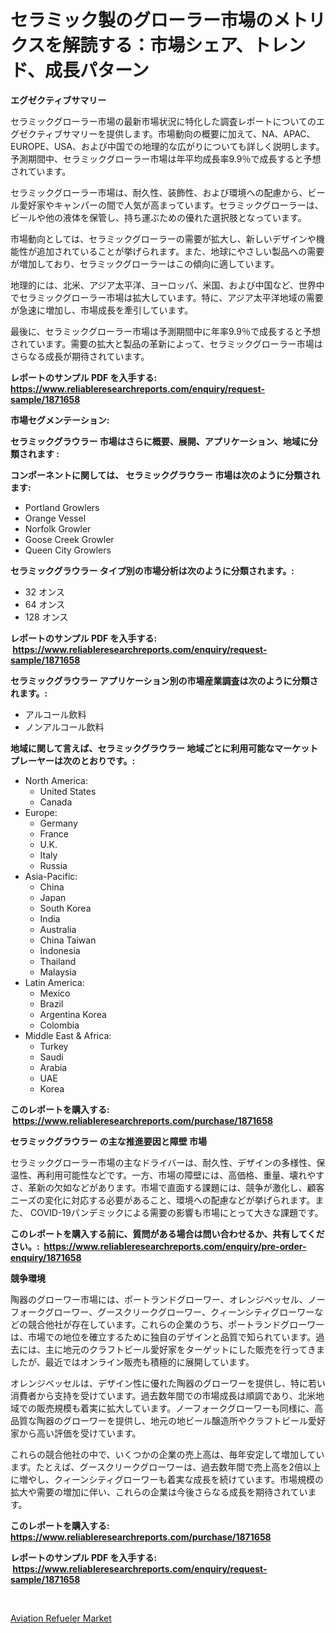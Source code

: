 <p><h1>セラミック製のグローラー市場のメトリクスを解読する：市場シェア、トレンド、成長パターン</h1></p><p><strong>エグゼクティブサマリー</strong></p>
<p><p>セラミックグローラー市場の最新市場状況に特化した調査レポートについてのエグゼクティブサマリーを提供します。市場動向の概要に加えて、NA、APAC、EUROPE、USA、および中国での地理的な広がりについても詳しく説明します。予測期間中、セラミックグローラー市場は年平均成長率9.9％で成長すると予想されています。</p><p>セラミックグローラー市場は、耐久性、装飾性、および環境への配慮から、ビール愛好家やキャンパーの間で人気が高まっています。セラミックグローラーは、ビールや他の液体を保管し、持ち運ぶための優れた選択肢となっています。</p><p>市場動向としては、セラミックグローラーの需要が拡大し、新しいデザインや機能性が追加されていることが挙げられます。また、地球にやさしい製品への需要が増加しており、セラミックグローラーはこの傾向に適しています。</p><p>地理的には、北米、アジア太平洋、ヨーロッパ、米国、および中国など、世界中でセラミックグローラー市場は拡大しています。特に、アジア太平洋地域の需要が急速に増加し、市場成長を牽引しています。</p><p>最後に、セラミックグローラー市場は予測期間中に年率9.9％で成長すると予想されています。需要の拡大と製品の革新によって、セラミックグローラー市場はさらなる成長が期待されています。</p></p>
<p><strong>レポートのサンプル PDF を入手する: <a href="https://www.reliableresearchreports.com/enquiry/request-sample/1871658">https://www.reliableresearchreports.com/enquiry/request-sample/1871658</a></strong></p>
<p><strong>市場セグメンテーション:</strong></p>
<p><strong> セラミックグラウラー 市場はさらに概要、展開、アプリケーション、地域に分類されます :</strong></p>
<p><strong>コンポーネントに関しては、 セラミックグラウラー 市場は次のように分類されます: &nbsp;</strong></p>
<p><ul><li>Portland Growlers</li><li>Orange Vessel</li><li>Norfolk Growler</li><li>Goose Creek Growler</li><li>Queen City Growlers</li></ul></p>
<p><strong> セラミックグラウラー タイプ別の市場分析は次のように分類されます。:</strong></p>
<p><ul><li>32 オンス</li><li>64 オンス</li><li>128 オンス</li></ul></p>
<p><strong>レポートのサンプル PDF を入手する: &nbsp;<a href="https://www.reliableresearchreports.com/enquiry/request-sample/1871658">https://www.reliableresearchreports.com/enquiry/request-sample/1871658</a></strong></p>
<p><strong> セラミックグラウラー アプリケーション別の市場産業調査は次のように分類されます。:</strong></p>
<p><ul><li>アルコール飲料</li><li>ノンアルコール飲料</li></ul></p>
<p><strong>地域に関して言えば、セラミックグラウラー 地域ごとに利用可能なマーケットプレーヤーは次のとおりです。:</strong></p>
<p><ul>
    <li>
        North America:
        <ul>
            <li>United States</li>
            <li>Canada</li>
        </ul>
    </li>
    <li>
        Europe:
        <ul>
            <li>Germany</li>
            <li>France</li>
            <li>U.K.</li>
            <li>Italy</li>
            <li>Russia</li>
        </ul>
    </li>
    <li>
        Asia-Pacific:
        <ul>
            <li>China</li>
            <li>Japan</li>
            <li>South Korea</li>
            <li>India</li>
            <li>Australia</li>
            <li>China Taiwan</li>
            <li>Indonesia</li>
            <li>Thailand</li>
            <li>Malaysia</li>
        </ul>
    </li>
    <li>
        Latin America:
        <ul>
            <li>Mexico</li>
            <li>Brazil</li>
            <li>Argentina Korea</li>
            <li>Colombia</li>
        </ul>
    </li>
    <li>
        Middle East & Africa:
        <ul>
            <li>Turkey</li>
            <li>Saudi</li>
            <li>Arabia</li>
            <li>UAE</li>
            <li>Korea</li>
        </ul>
    </li>
    </ul></p>
<p><strong>このレポートを購入する: &nbsp;<a href="https://www.reliableresearchreports.com/purchase/1871658">https://www.reliableresearchreports.com/purchase/1871658</a></strong></p>
<p><strong>セラミックグラウラー の主な推進要因と障壁 市場</strong></p>
<p><p>セラミックグローラー市場の主なドライバーは、耐久性、デザインの多様性、保温性、再利用可能性などです。一方、市場の障壁には、高価格、重量、壊れやすさ、革新の欠如などがあります。市場で直面する課題には、競争が激化し、顧客ニーズの変化に対応する必要があること、環境への配慮などが挙げられます。また、 COVID-19パンデミックによる需要の影響も市場にとって大きな課題です。</p></p>
<p><strong>このレポートを購入する前に、質問がある場合は問い合わせるか、共有してください。:&nbsp; <a href="https://www.reliableresearchreports.com/enquiry/pre-order-enquiry/1871658">https://www.reliableresearchreports.com/enquiry/pre-order-enquiry/1871658</a></strong></p>
<p><strong>競争環境</strong></p>
<p><p>陶器のグローワー市場には、ポートランドグローワー、オレンジベッセル、ノーフォークグローワー、グースクリークグローワー、クィーンシティグローワーなどの競合他社が存在しています。これらの企業のうち、ポートランドグローワーは、市場での地位を確立するために独自のデザインと品質で知られています。過去には、主に地元のクラフトビール愛好家をターゲットにした販売を行ってきましたが、最近ではオンライン販売も積極的に展開しています。</p><p>オレンジベッセルは、デザイン性に優れた陶器のグローワーを提供し、特に若い消費者から支持を受けています。過去数年間での市場成長は順調であり、北米地域での販売規模も着実に拡大しています。ノーフォークグローワーも同様に、高品質な陶器のグローワーを提供し、地元の地ビール醸造所やクラフトビール愛好家から高い評価を受けています。</p><p>これらの競合他社の中で、いくつかの企業の売上高は、毎年安定して増加しています。たとえば、グースクリークグローワーは、過去数年間で売上高を2倍以上に増やし、クィーンシティグローワーも着実な成長を続けています。市場規模の拡大や需要の増加に伴い、これらの企業は今後さらなる成長を期待されています。</p></p>
<p><strong>このレポートを購入する: &nbsp; <a href="https://www.reliableresearchreports.com/purchase/1871658">https://www.reliableresearchreports.com/purchase/1871658</a></strong></p>
<p><strong>レポートのサンプル PDF を入手する: &nbsp;<a href="https://www.reliableresearchreports.com/enquiry/request-sample/1871658">https://www.reliableresearchreports.com/enquiry/request-sample/1871658</a></strong><strong></strong></p>
<p>&nbsp;</p>
<p><p><a href="https://carnation-joke-41f.notion.site/Aviation-Refueler-Market-Offer-Valuable-Insights-into-Market-Size-Market-Share-Market-Trends-and--d3ddddcfe4ad4f7e9b7f13f47bedcf56">Aviation Refueler Market</a></p></p>